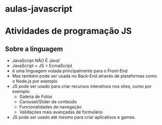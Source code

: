 # aulas-javascript
# Atividades de programação JS


## Sobre a linguagem

- JavaScript NÃO É Java!
- JavaScript = JS = EcmaScript
- é uma linguagem votada principalmente para o Front-End
- Mas também pode ser usada no Back-End através de plataformas como o Node.js por exemplo
- JS pode ser usado para criar recursos interativos nos sites, como por exemplo:
  - Galeria de Fotos
  - Carousel/Slider de conteúdo
  - Funcionalidades de navegação
  - Validações mais avançadas de formulário
- JS pode ser usado até mesmo para criar aplicativos e games.
